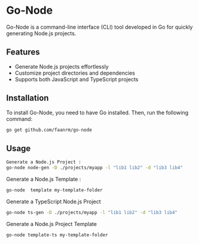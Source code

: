 # Go-Node

Go-Node is a command-line interface (CLI) tool developed in Go for quickly generating Node.js projects.

## Features

- Generate Node.js projects effortlessly
- Customize project directories and dependencies
- Supports both JavaScript and TypeScript projects

## Installation

To install Go-Node, you need to have Go installed. Then, run the following command:

```bash
go get github.com/faanrm/go-node
```

## Usage

```bash
Generate a Node.js Project :
go-node node-gen -D ./projects/myapp -l "lib1 lib2" -d "lib3 lib4"
```

Generate a Node.js Template :

```bash
go-node  template my-template-folder
```

Generate a TypeScript Node.js Project

```bash
go-node ts-gen -D ./projects/myapp -l "lib1 lib2" -d "lib3 lib4"
```

Generate a Node.js Project Template

```bash
go-node template-ts my-template-folder
```
